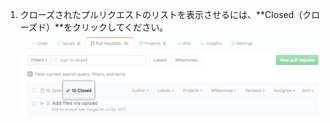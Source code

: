 1. クローズされたプルリクエストのリストを表示させるには、**Closed（クローズド）**をクリックしてください。 ![クローズドタブ](/assets/images/help/branches/branches-closed.png)
